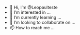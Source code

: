 - 👋 Hi, I’m @Leopaulteste
- 👀 I’m interested in ...
- 🌱 I’m currently learning ...
- 💞️ I’m looking to collaborate on ...
- 📫 How to reach me ...

<!---
Leopaulteste/Leopaulteste is a ✨ special ✨ repository because its `README.md` (this file) appears on your GitHub profile.
You can click the Preview link to take a look at your changes.
--->
